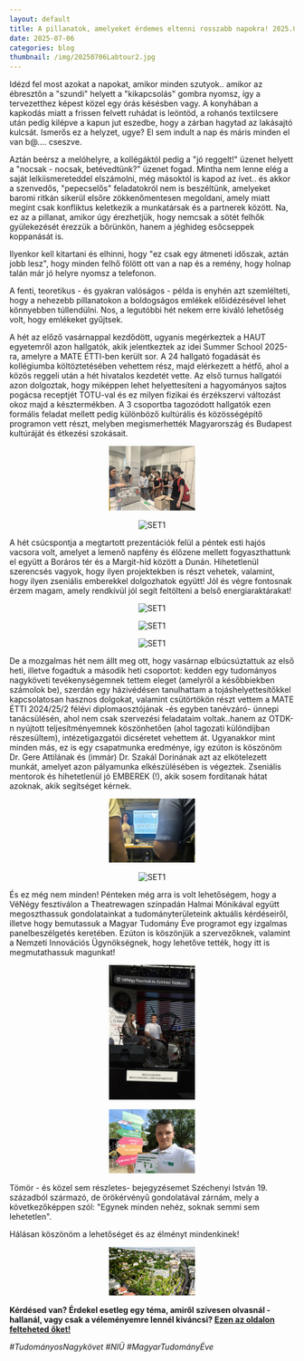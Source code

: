 ```yaml
---
layout: default
title: A pillanatok, amelyeket érdemes eltenni rosszabb napokra! 2025.06.30-07.05.
date: 2025-07-06 
categories: blog
thumbnail: /img/20250706Labtour2.jpg
---
```


Idézd fel most azokat a napokat, amikor minden szutyok.. amikor az ébresztőn a "szundi" helyett a "kikapcsolás" gombra nyomsz, így a tervezetthez képest közel egy órás késésben vagy. A konyhában a kapkodás miatt a frissen felvett ruhádat is leöntöd, a rohanós textilcsere után  pedig kilépve a kapun jut eszedbe, hogy a zárban hagytad az lakásajtó kulcsát. Ismerős ez a helyzet, ugye? 
El sem indult a nap és máris minden el van b@.... cseszve.

Aztán beérsz a melóhelyre, a kollégáktól pedig a "jó reggelt!" üzenet helyett a "nocsak - nocsak, betévedtünk?" üzenet fogad. Mintha nem lenne elég a saját lelkiismereteddel elszámolni, még másoktól is kapod az ívet.. és akkor a szenvedős, "pepecselős" feladatokról nem is beszéltünk, amelyeket baromi ritkán sikerül elsőre zökkenőmentesen megoldani, amely miatt megint csak konfliktus keletkezik a munkatársak és a partnerek között. Na, ez az a pillanat, amikor úgy érezhetjük, hogy nemcsak a sötét felhők gyülekezését érezzük a bőrünkön, hanem a jéghideg esőcseppek koppanását is.

Ilyenkor kell kitartani és elhinni, hogy "ez csak egy átmeneti időszak, aztán jobb lesz", hogy minden felhő fölött ott van a nap és a remény, hogy holnap talán már jó helyre nyomsz a telefonon.

A fenti, teoretikus - és gyakran valóságos - példa is enyhén azt szemlélteti, hogy a nehezebb pillanatokon a boldogságos emlékek előidézésével lehet könnyebben túllendülni. Nos, a legutóbbi hét nekem erre kiváló lehetőség volt, hogy emlékeket gyűjtsek.

A hét az előző vasárnappal kezdődött, ugyanis megérkeztek a HAUT egyetemről azon hallgatók, akik jelentkeztek az idei Summer School 2025-ra, amelyre a MATE ÉTTI-ben került sor. A 24 hallgató fogadását és kollégiumba költöztetésében vehettem rész, majd elérkezett a hétfő, ahol a közös reggeli után a hét hivatalos kezdetét vette. Az első turnus hallgatói azon dolgoztak, hogy miképpen lehet helyettesíteni a hagyományos sajtos pogácsa receptjét TOTU-val és ez milyen fizikai és érzékszervi változást okoz majd a késztermékben. A 3 csoportba tagozódott hallgatók ezen formális feladat mellett pedig különböző kultúrális és közösségépítő programon vett részt, melyben megismerhették Magyarország és Budapest kultúráját és étkezési szokásait. 

<p align="center">
  <img src="/img/20250706Labtour1.jpg" alt="SET1" style="max-width:30%;">
</p>

<p align="center">
  <img src="/img/20250706létterem.jpg" alt="SET1" style="max-width:30%;">
</p>


A hét csúcspontja a megtartott prezentációk felül a péntek esti hajós vacsora volt, amelyet a lemenő napfény és élőzene mellett fogyaszthattunk el együtt a Boráros tér és a Margit-híd között a Dunán. Hihetetlenül szerencsés vagyok, hogy ilyen projektekben is részt vehetek, valamint, hogy ilyen zseniális emberekkel dolgozhatok együtt! Jól és végre fontosnak érzem magam, amely rendkívül jól segít feltölteni a belső energiaraktárakat!

<p align="center">
  <img src="/img/20250706hajó1.jpg" alt="SET1" style="max-width:30%;">
</p>

<p align="center">
  <img src="/img/20250706hajó2.jpg" alt="SET1" style="max-width:30%;">
</p>

<p align="center">
  <img src="/img/20250706hajó3.jpg" alt="SET1" style="max-width:30%;">
</p>


De a mozgalmas hét nem állt meg ott, hogy vasárnap elbúcsúztattuk az első heti, illetve fogadtuk a második heti csoportot: kedden egy tudományos nagyköveti tevékenységemnek tettem eleget (amelyről a későbbiekben számolok be), szerdán egy házivédésen tanulhattam a tojáshelyettesítőkkel kapcsolatosan hasznos dolgokat, valamint csütörtökön részt vettem a MATE ÉTTI 2024/25/2 félévi diplomaosztójának -és egyben tanévzáró- ünnepi tanácsülésén, ahol nem csak szervezési feladataim voltak..hanem az OTDK-n nyújtott teljesítményemnek köszönhetően (ahol tagozati különdíjban részesültem), intézetigazgatói dicséretet vehettem át. Ugyanakkor mint minden más, ez is egy csapatmunka eredménye, így ezúton is köszönöm Dr. Gere Attilának és (immár) Dr. Szakál Dorinának azt az elkötelezett munkát, amelyet azon pályamunka elkészülésében is végeztek. Zseniális mentorok és hihetetlenül jó EMBEREK (!), akik sosem fordítanak hátat azoknak, akik segítséget kérnek.

<p align="center">
  <img src="/img/20250706házivédés.jpg" alt="SET1" style="max-width:30%;">
</p>

<p align="center">
  <img src="/img/20250706dicséret.jpg" alt="SET1" style="max-width:30%;">
</p>

És ez még nem minden! Pénteken még arra is volt lehetőségem, hogy a VéNégy fesztiválon a Theatrewagen színpadán Halmai Mónikával együtt megoszthassuk gondolatainkat a tudományterületeink aktuális kérdéseiről, illetve hogy bemutassuk a Magyar Tudomány Éve programot egy izgalmas panelbeszélgetés keretében. Ezúton is köszönjük a szervezőknek, valamint a Nemzeti Innovációs Ügynökségnek, hogy lehetőve tették, hogy itt is megmutathassuk magunkat!

<p align="center">
  <img src="/img/20250706VéNégy1.jpg" alt="SET1" style="max-width:30%;">
</p>

<p align="center">
  <img src="/img/20250706Vénégy2.jpg" alt="SET1" style="max-width:30%;">
</p>

Tömör - és közel sem részletes- bejegyzésemet Széchenyi István 19. századból származó, de örökérvényű gondolatával zárnám, mely a következőképpen szól: "Egynek minden nehéz, soknak semmi sem lehetetlen".

Hálásan köszönöm a lehetőséget és az élményt mindenkinek!




<p align="center">
  <img src="/img/20250630BudaiCampus.jpg" alt="SET1" style="max-width:30%;">
</p>






**Kérdésed van? Érdekel esetleg egy téma, amiről szívesen olvasnál - hallanál, vagy csak a véleményemre lennél kiváncsi? [Ezen az oldalon felteheted őket!](https://www.facebook.com/profile.php?id=61575576670042)**

*#TudományosNagykövet #NIÜ #MagyarTudományÉve*


